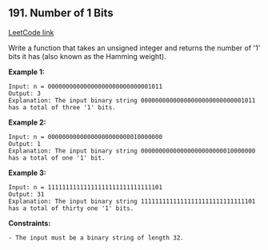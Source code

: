 ## 191. Number of 1 Bits
[LeetCode link](https://leetcode.com/problems/number-of-1-bits/)

Write a function that takes an unsigned integer and returns the number of '1' bits it has (also known as the Hamming weight).

**Example 1:**
```
Input: n = 00000000000000000000000000001011
Output: 3
Explanation: The input binary string 00000000000000000000000000001011 has a total of three '1' bits.
```
**Example 2:**
```
Input: n = 00000000000000000000000010000000
Output: 1
Explanation: The input binary string 00000000000000000000000010000000 has a total of one '1' bit.
```
**Example 3:**
```
Input: n = 11111111111111111111111111111101
Output: 31
Explanation: The input binary string 11111111111111111111111111111101 has a total of thirty one '1' bits.
```
**Constraints:**
```
- The input must be a binary string of length 32.
```